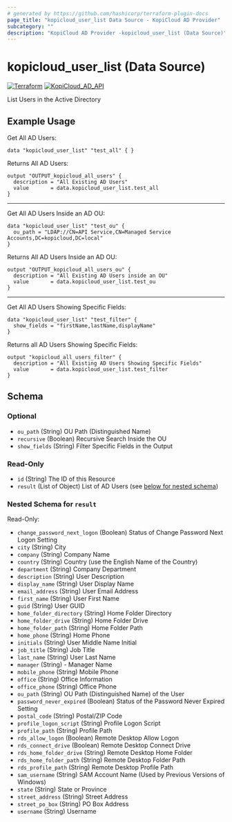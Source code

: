 ```yaml
---
# generated by https://github.com/hashicorp/terraform-plugin-docs
page_title: "kopicloud_user_list Data Source - KopiCloud AD Provider"
subcategory: ""
description: "KopiCloud AD Provider -kopicloud_user_list (Data Source)"
---
```


# kopicloud_user_list (Data Source)
[![Terraform](https://img.shields.io/badge/terraform-v1.3+-blue.svg)](https://www.terraform.io/downloads.html) 
[![KopiCloud_AD_API](https://img.shields.io/badge/kopiCloud_ad-v1.0+-blueviolet.svg)](https://www.kopicloud-ad-api.com)

List Users in the Active Directory

## Example Usage

Get All AD Users:
```
data "kopicloud_user_list" "test_all" { }
```

Returns All AD Users:
```
output "OUTPUT_kopicloud_all_users" {
  description = "All Existing AD Users"
  value       = data.kopicloud_user_list.test_all
}
```

----

Get All AD Users Inside an AD OU:
```
data "kopicloud_user_list" "test_ou" {
  ou_path = "LDAP://CN=API Service,CN=Managed Service Accounts,DC=kopicloud,DC=local"
}
```

Returns All AD Users Inside an AD OU:
```
output "OUTPUT_kopicloud_all_users_ou" {
  description = "All Existing AD Users inside an OU"
  value       = data.kopicloud_user_list.test_ou
}
```

----

Get All AD Users Showing Specific Fields:
```
data "kopicloud_user_list" "test_filter" {
  show_fields = "firstName,lastName,displayName"
}
```

Returns all AD Users Showing Specific Fields:
```
output "kopicloud_all_users_filter" {
  description = "All Existing AD Users Showing Specific Fields"
  value       = data.kopicloud_user_list.test_filter
}
```

<!-- schema generated by tfplugindocs -->
## Schema

### Optional

- `ou_path` (String) OU Path (Distinguished Name)
- `recursive` (Boolean) Recursive Search Inside the OU
- `show_fields` (String) Filter Specific Fields in the Output

### Read-Only

- `id` (String) The ID of this Resource
- `result` (List of Object) List of AD Users (see [below for nested schema](#nestedatt--result))

<a id="nestedatt--result"></a>
### Nested Schema for `result`

Read-Only:

- `change_password_next_logon` (Boolean) Status of Change Password Next Logon Setting
- `city` (String) City
- `company` (String) Company Name
- `country` (String) Country (use the English Name of the Country)
- `department` (String) Company Department
- `description` (String) User Description
- `display_name` (String) User Display Name
- `email_address` (String) User Email Address
- `first_name` (String) User First Name
- `guid` (String) User GUID
- `home_folder_directory` (String) Home Folder Directory
- `home_folder_drive` (String) Home Folder Drive
- `home_folder_path` (String) Home Folder Path
- `home_phone` (String) Home Phone
- `initials` (String) User Middle Name Initial
- `job_title` (String) Job Title
- `last_name` (String) User Last Name
- `manager` (String) - Manager Name
- `mobile_phone` (String) Mobile Phone
- `office` (String) Office Information
- `office_phone` (String) Office Phone
- `ou_path` (String) OU Path (Distinguished Name) of the User
- `password_never_expired` (Boolean) Status of the Password Never Expired Setting
- `postal_code` (String) Postal/ZIP Code
- `profile_logon_script` (String) Profile Logon Script
- `profile_path` (String) Profile Path
- `rds_allow_logon` (Boolean) Remote Desktop Allow Logon
- `rds_connect_drive` (Boolean) Remote Desktop Connect Drive
- `rds_home_folder_drive` (String) Remote Desktop Home Folder
- `rds_home_folder_path` (String) Remote Desktop Folder Path
- `rds_profile_path` (String) Remote Desktop Profile Path
- `sam_username` (String) SAM Account Name (Used by Previous Versions of Windows)
- `state` (String) State or Province
- `street_address` (String) Street Address
- `street_po_box` (String) PO Box Address
- `username` (String) Username
